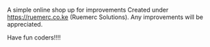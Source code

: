 A simple online shop up for improvements
Created under https://ruemerc.co.ke (Ruemerc Solutions).
Any improvements will be appreciated.

Have fun coders!!!!

